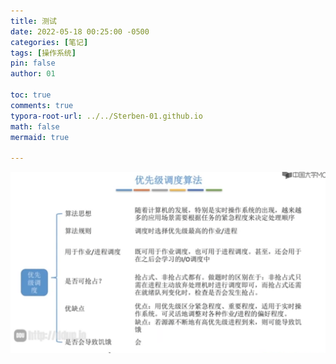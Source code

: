 ```yaml
---
title: 测试
date: 2022-05-18 00:25:00 -0500
categories: [笔记]
tags: [操作系统]
pin: false
author: 01

toc: true
comments: true
typora-root-url: ../../Sterben-01.github.io
math: false
mermaid: true

---
```




![QQ截图20220518204319](/assets/blog_res/2022-05-17-O%E6%B5%8B%E8%AF%95.assets/QQ%E6%88%AA%E5%9B%BE20220518204319.png)
